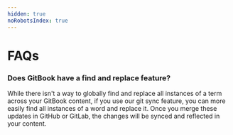 ```yaml
---
hidden: true
noRobotsIndex: true
---
```


# FAQs

### Does GitBook have a find and replace feature?

While there isn't a way to globally find and replace all instances of a term across your GitBook content, if you use our git sync feature, you can more easily find all instances of a word and replace it. Once you merge these updates in GitHub or GitLab, the changes will be synced and reflected in your content.
